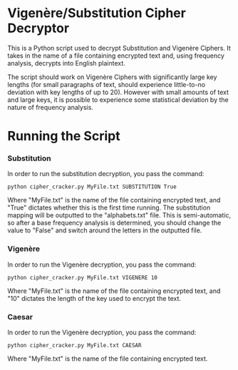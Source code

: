 # Vigenère/Substitution Cipher Decryptor
This is a Python script used to decrypt Substitution and Vigenère Ciphers. It takes in the name of a file
containing encrypted text and, using frequency analysis, decrypts into English plaintext.

The script should work on Vigenère Ciphers with significantly large key lengths (for small paragraphs of text, should experience little-to-no deviation with key lengths of up to 20). However with small amounts of text and large keys, it is possible to experience some statistical deviation by the nature of frequency analysis.

# Running the Script

### Substitution
In order to run the substitution decryption, you pass the command:

    python cipher_cracker.py MyFile.txt SUBSTITUTION True

Where "MyFile.txt" is the name of the file containing encrypted text, and "True" dictates whether this is the first time running. The substitution mapping will be outputted to the "alphabets.txt" file. This is semi-automatic, so after a base frequency analysis is determined, you should change the value to "False" and switch around the letters in the outputted file.

### Vigenère
In order to run the Vigenère decryption, you pass the command:

    python cipher_cracker.py MyFile.txt VIGENERE 10

Where "MyFile.txt" is the name of the file containing encrypted text, and "10" dictates the length of the key used to encrypt the text.


### Caesar
In order to run the Vigenère decryption, you pass the command:

    python cipher_cracker.py MyFile.txt CAESAR

Where "MyFile.txt" is the name of the file containing encrypted text.

